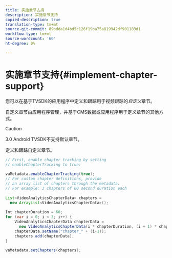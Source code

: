 ```yaml
---
title: 实施章节支持
description: 实施章节支持
copied-description: true
translation-type: tm+mt
source-git-commit: 89bdda1d4bd5c126f19ba75a819942df901183d1
workflow-type: tm+mt
source-wordcount: '60'
ht-degree: 0%

---
```



# 实施章节支持{#implement-chapter-support}

您可以在基于TVSDK的应用程序中定义和跟踪用于视频跟踪的&#x200B;*自定义*&#x200B;章节。

自定义章节由应用程序管理，并基于CMS数据或应用程序用于定义章节的其他方式。

>[!CAUTION]
>
>3.0 Android TVSDK不支持默认章节。

定义和跟踪自定义章节。

```java
// First, enable chapter tracking by setting   
// enableChapterTracking to true: 
 
vaMetadata.enableChapterTracking(true); 
// For custom chapter definitions, provide  
// an array list of chapters through the metadata. 
// For example: 3 chapters of 60 second duration each 
 
List<VideoAnalyticsChapterData> chapters =  
  new ArrayList<VideoAnalyticsChapterData>(); 
 
Int chapterDuration = 60; 
for (var i = 0; i < 3; i++) { 
    VideoAnalyticsChapterData chapterData =  
      new VideoAnalyticsChapterData(i * chapterDuration, (i + 1) * chapterDuration);  
    chapterData.setName("chapter_" + (i+1)); 
    chapters.add(chapterData); 
} 
 
vaMetadata.setChapters(chapters); 
```
